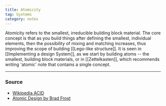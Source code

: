 ```yaml
---
title: Atomicity
tag: Systems
category: notes
---
```


Atomicity refers to the smallest, irreducible building block material. The core concept is that as you build things after defining the smallest, individual elements, then the possibility of mixing and matching increases, thus improving the scope of building [[Lego-like structure]]. It is seen in [[Implementing a design System]], as we start by building atoms -- the smallest, building block materials, or in [[Zettelkasten]], which recommends writing 'atomic' note that contains a single concept. 


--- 
### Source
- [Wikipedia ACID](https://en.wikipedia.org/wiki/ACID)
- [Atomic Design by Brad Frost](https://atomicdesign.bradfrost.com/chapter-2/)
